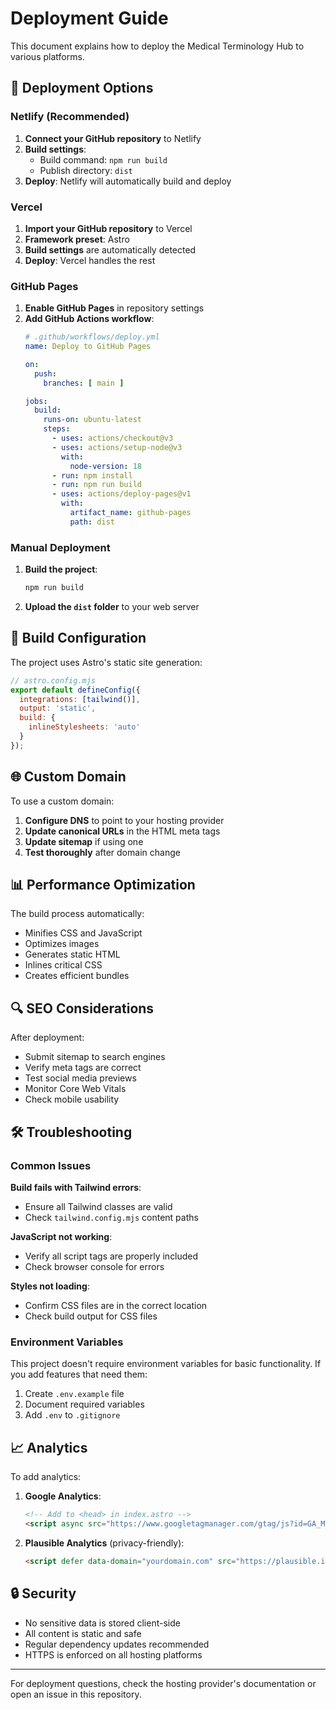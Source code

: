 # Deployment Guide

This document explains how to deploy the Medical Terminology Hub to various platforms.

## 🚀 Deployment Options

### Netlify (Recommended)

1. **Connect your GitHub repository** to Netlify
2. **Build settings**:
   - Build command: `npm run build`
   - Publish directory: `dist`
3. **Deploy**: Netlify will automatically build and deploy

### Vercel

1. **Import your GitHub repository** to Vercel
2. **Framework preset**: Astro
3. **Build settings** are automatically detected
4. **Deploy**: Vercel handles the rest

### GitHub Pages

1. **Enable GitHub Pages** in repository settings
2. **Add GitHub Actions workflow**:
   ```yaml
   # .github/workflows/deploy.yml
   name: Deploy to GitHub Pages
   
   on:
     push:
       branches: [ main ]
   
   jobs:
     build:
       runs-on: ubuntu-latest
       steps:
         - uses: actions/checkout@v3
         - uses: actions/setup-node@v3
           with:
             node-version: 18
         - run: npm install
         - run: npm run build
         - uses: actions/deploy-pages@v1
           with:
             artifact_name: github-pages
             path: dist
   ```

### Manual Deployment

1. **Build the project**:
   ```bash
   npm run build
   ```

2. **Upload the `dist` folder** to your web server

## 🔧 Build Configuration

The project uses Astro's static site generation:

```javascript
// astro.config.mjs
export default defineConfig({
  integrations: [tailwind()],
  output: 'static',
  build: {
    inlineStylesheets: 'auto'
  }
});
```

## 🌐 Custom Domain

To use a custom domain:

1. **Configure DNS** to point to your hosting provider
2. **Update canonical URLs** in the HTML meta tags
3. **Update sitemap** if using one
4. **Test thoroughly** after domain change

## 📊 Performance Optimization

The build process automatically:
- Minifies CSS and JavaScript
- Optimizes images
- Generates static HTML
- Inlines critical CSS
- Creates efficient bundles

## 🔍 SEO Considerations

After deployment:
- Submit sitemap to search engines
- Verify meta tags are correct
- Test social media previews
- Monitor Core Web Vitals
- Check mobile usability

## 🛠️ Troubleshooting

### Common Issues

**Build fails with Tailwind errors**:
- Ensure all Tailwind classes are valid
- Check `tailwind.config.mjs` content paths

**JavaScript not working**:
- Verify all script tags are properly included
- Check browser console for errors

**Styles not loading**:
- Confirm CSS files are in the correct location
- Check build output for CSS files

### Environment Variables

This project doesn't require environment variables for basic functionality. If you add features that need them:

1. Create `.env.example` file
2. Document required variables
3. Add `.env` to `.gitignore`

## 📈 Analytics

To add analytics:

1. **Google Analytics**:
   ```html
   <!-- Add to <head> in index.astro -->
   <script async src="https://www.googletagmanager.com/gtag/js?id=GA_MEASUREMENT_ID"></script>
   ```

2. **Plausible Analytics** (privacy-friendly):
   ```html
   <script defer data-domain="yourdomain.com" src="https://plausible.io/js/script.js"></script>
   ```

## 🔒 Security

- No sensitive data is stored client-side
- All content is static and safe
- Regular dependency updates recommended
- HTTPS is enforced on all hosting platforms

---

For deployment questions, check the hosting provider's documentation or open an issue in this repository.